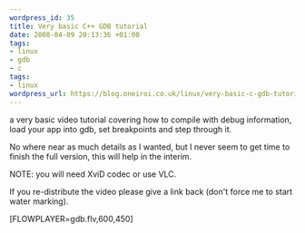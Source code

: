 ```yaml
--- 
wordpress_id: 35
title: Very basic C++ GDB tutorial
date: 2008-04-09 20:13:36 +01:00
tags: 
- linux
- gdb
- c
tags: 
- linux
wordpress_url: https://blog.oneiroi.co.uk/linux/very-basic-c-gdb-tutorial
---
```

a very basic video tutorial covering how to compile with debug information, load your app into gdb, set breakpoints and step through it.

No where near as much details as I wanted, but I never seem to get time to finish the full version, this will help in the interim.

NOTE: you will need XviD codec or use VLC.

If you re-distribute the video please give a link back (don't force me to start water marking).

[FLOWPLAYER=gdb.flv,600,450]
